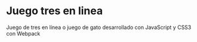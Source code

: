 # Juego tres en linea

Juego de tres en línea o juego de gato desarrollado con JavaScript y CSS3 con Webpack
